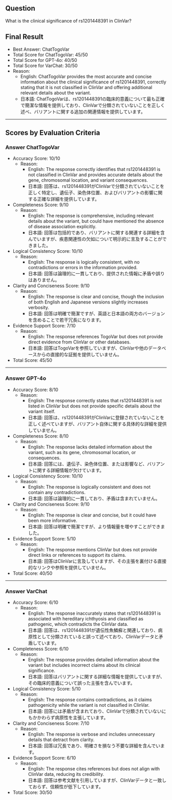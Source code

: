 ## Question

What is the clinical significance of rs1201448391 in ClinVar?

## Final Result

- Best Answer: ChatTogoVar
- Total Score for ChatTogoVar: 45/50
- Total Score for GPT-4o: 40/50
- Total Score for VarChat: 30/50
- Reason:
  - English: ChatTogoVar provides the most accurate and concise information about the clinical significance of rs1201448391, correctly stating that it is not classified in ClinVar and offering additional relevant details about the variant.
  - 日本語: ChatTogoVarは、rs1201448391の臨床的意義について最も正確で簡潔な情報を提供しており、ClinVarで分類されていないことを正しく述べ、バリアントに関する追加の関連情報を提供しています。

---

## Scores by Evaluation Criteria

### Answer ChatTogoVar
- Accuracy Score: 10/10
  - Reason: 
    - English: The response correctly identifies that rs1201448391 is not classified in ClinVar and provides accurate details about the gene, chromosomal location, and variant consequences.
    - 日本語: 回答は、rs1201448391がClinVarで分類されていないことを正しく特定し、遺伝子、染色体位置、およびバリアントの影響に関する正確な詳細を提供しています。
- Completeness Score: 9/10
  - Reason: 
    - English: The response is comprehensive, including relevant details about the variant, but could have mentioned the absence of disease association explicitly.
    - 日本語: 回答は包括的であり、バリアントに関する関連する詳細を含んでいますが、疾患関連性の欠如について明示的に言及することができました。
- Logical Consistency Score: 10/10
  - Reason: 
    - English: The response is logically consistent, with no contradictions or errors in the information provided.
    - 日本語: 回答は論理的に一貫しており、提供された情報に矛盾や誤りはありません。
- Clarity and Conciseness Score: 9/10
  - Reason: 
    - English: The response is clear and concise, though the inclusion of both English and Japanese versions slightly increases verbosity.
    - 日本語: 回答は明確で簡潔ですが、英語と日本語の両方のバージョンを含めることで若干冗長になります。
- Evidence Support Score: 7/10
  - Reason: 
    - English: The response references TogoVar but does not provide direct evidence from ClinVar or other databases.
    - 日本語: 回答はTogoVarを参照していますが、ClinVarや他のデータベースからの直接的な証拠を提供していません。
- Total Score: 45/50

---

### Answer GPT-4o
- Accuracy Score: 8/10
  - Reason: 
    - English: The response correctly states that rs1201448391 is not listed in ClinVar but does not provide specific details about the variant itself.
    - 日本語: 回答は、rs1201448391がClinVarに登録されていないことを正しく述べていますが、バリアント自体に関する具体的な詳細を提供していません。
- Completeness Score: 8/10
  - Reason: 
    - English: The response lacks detailed information about the variant, such as its gene, chromosomal location, or consequences.
    - 日本語: 回答には、遺伝子、染色体位置、または影響など、バリアントに関する詳細情報が欠けています。
- Logical Consistency Score: 10/10
  - Reason: 
    - English: The response is logically consistent and does not contain any contradictions.
    - 日本語: 回答は論理的に一貫しており、矛盾は含まれていません。
- Clarity and Conciseness Score: 9/10
  - Reason: 
    - English: The response is clear and concise, but it could have been more informative.
    - 日本語: 回答は明確で簡潔ですが、より情報量を増やすことができました。
- Evidence Support Score: 5/10
  - Reason: 
    - English: The response mentions ClinVar but does not provide direct links or references to support its claims.
    - 日本語: 回答はClinVarに言及していますが、その主張を裏付ける直接的なリンクや参照を提供していません。
- Total Score: 40/50

---

### Answer VarChat
- Accuracy Score: 6/10
  - Reason: 
    - English: The response inaccurately states that rs1201448391 is associated with hereditary ichthyosis and classified as pathogenic, which contradicts the ClinVar data.
    - 日本語: 回答は、rs1201448391が遺伝性魚鱗癬と関連しており、病原性として分類されていると誤って述べており、ClinVarデータと矛盾しています。
- Completeness Score: 6/10
  - Reason: 
    - English: The response provides detailed information about the variant but includes incorrect claims about its clinical significance.
    - 日本語: 回答はバリアントに関する詳細な情報を提供していますが、その臨床的意義について誤った主張を含んでいます。
- Logical Consistency Score: 5/10
  - Reason: 
    - English: The response contains contradictions, as it claims pathogenicity while the variant is not classified in ClinVar.
    - 日本語: 回答には矛盾が含まれており、ClinVarで分類されていないにもかかわらず病原性を主張しています。
- Clarity and Conciseness Score: 7/10
  - Reason: 
    - English: The response is verbose and includes unnecessary details that detract from clarity.
    - 日本語: 回答は冗長であり、明確さを損なう不要な詳細を含んでいます。
- Evidence Support Score: 6/10
  - Reason: 
    - English: The response cites references but does not align with ClinVar data, reducing its credibility.
    - 日本語: 回答は参考文献を引用していますが、ClinVarデータと一致しておらず、信頼性が低下しています。
- Total Score: 30/50